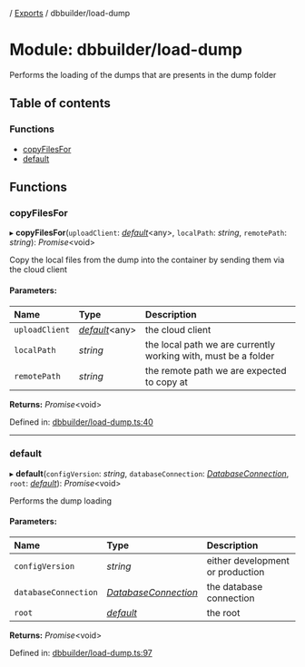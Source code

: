 [](../README.md) / [Exports](../modules.md) / dbbuilder/load-dump

# Module: dbbuilder/load-dump

Performs the loading of the dumps that are presents in the dump folder

## Table of contents

### Functions

- [copyFilesFor](dbbuilder_load_dump.md#copyfilesfor)
- [default](dbbuilder_load_dump.md#default)

## Functions

### copyFilesFor

▸ **copyFilesFor**(`uploadClient`: [*default*](../classes/server_services_base_storageprovider.default.md)<any\>, `localPath`: *string*, `remotePath`: *string*): *Promise*<void\>

Copy the local files from the dump into the container by sending
them via the cloud client

#### Parameters:

Name | Type | Description |
:------ | :------ | :------ |
`uploadClient` | [*default*](../classes/server_services_base_storageprovider.default.md)<any\> | the cloud client   |
`localPath` | *string* | the local path we are currently working with, must be a folder   |
`remotePath` | *string* | the remote path we are expected to copy at    |

**Returns:** *Promise*<void\>

Defined in: [dbbuilder/load-dump.ts:40](https://github.com/onzag/itemize/blob/28218320/dbbuilder/load-dump.ts#L40)

___

### default

▸ **default**(`configVersion`: *string*, `databaseConnection`: [*DatabaseConnection*](../classes/database.databaseconnection.md), `root`: [*default*](../classes/base_root.default.md)): *Promise*<void\>

Performs the dump loading

#### Parameters:

Name | Type | Description |
:------ | :------ | :------ |
`configVersion` | *string* | either development or production   |
`databaseConnection` | [*DatabaseConnection*](../classes/database.databaseconnection.md) | the database connection   |
`root` | [*default*](../classes/base_root.default.md) | the root    |

**Returns:** *Promise*<void\>

Defined in: [dbbuilder/load-dump.ts:97](https://github.com/onzag/itemize/blob/28218320/dbbuilder/load-dump.ts#L97)
